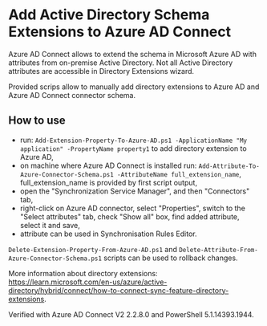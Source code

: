 # Add Active Directory Schema Extensions to Azure AD Connect

<!-- Summary Start -->
Azure AD Connect allows to extend the schema in Microsoft Azure AD with attributes from on-premise Active Directory. Not all Active Directory attributes are accessible in Directory Extensions wizard.

Provided scrips allow to manually add directory extensions to Azure AD and Azure AD Connect connector schema.
<!-- Summary End -->

## How to use

* run: `Add-Extension-Property-To-Azure-AD.ps1 -ApplicationName "My application" -PropertyName property1` to add directory extension to Azure AD,
* on machine where Azure AD Connect is installed run: `Add-Attribute-To-Azure-Connector-Schema.ps1 -AttributeName full_extension_name`, full_extension_name is provided by first script output,
* open the "Synchronization Service Manager", and then "Connectors" tab,
* right-click on Azure AD connector, select "Properties", switch to the "Select attributes" tab, check "Show all" box, find added attribute, select it and save,
* attribute can be used in Synchronisation Rules Editor.

`Delete-Extension-Property-From-Azure-AD.ps1` and `Delete-Attribute-From-Azure-Connector-Schema.ps1` scripts can be used to rollback changes.

More information about directory extensions: https://learn.microsoft.com/en-us/azure/active-directory/hybrid/connect/how-to-connect-sync-feature-directory-extensions.

Verified with Azure AD Connect V2 2.2.8.0 and PowerShell 5.1.14393.1944.
